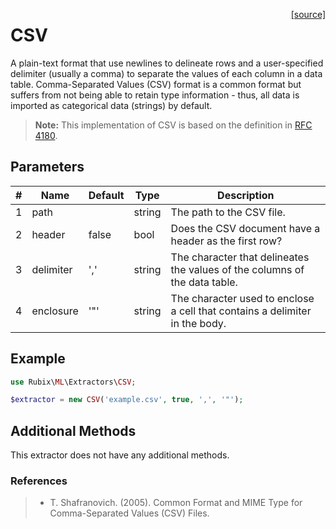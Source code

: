 <span style="float:right;"><a href="https://github.com/RubixML/ML/blob/master/src/Extractors/CSV.php">[source]</a></span>

# CSV
A plain-text format that use newlines to delineate rows and a user-specified delimiter (usually a comma) to separate the values of each column in a data table. Comma-Separated Values (CSV) format is a common format but suffers from not being able to retain type information - thus, all data is imported as categorical data (strings) by default.

> **Note:** This implementation of CSV is based on the definition in [RFC 4180](https://tools.ietf.org/html/rfc4180).

## Parameters
| # | Name | Default | Type | Description |
|---|---|---|---|---|
| 1 | path |  | string | The path to the CSV file. |
| 2 | header | false | bool | Does the CSV document have a header as the first row? |
| 3 | delimiter | ',' | string | The character that delineates the values of the columns of the data table. |
| 4 | enclosure | '"' | string | The character used to enclose a cell that contains a delimiter in the body. |

## Example
```php
use Rubix\ML\Extractors\CSV;

$extractor = new CSV('example.csv', true, ',', '"');
```

## Additional Methods
This extractor does not have any additional methods.

### References
>- T. Shafranovich. (2005). Common Format and MIME Type for Comma-Separated Values (CSV) Files.